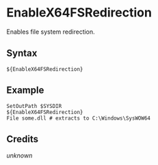# EnableX64FSRedirection

Enables file system redirection.

## Syntax

	${EnableX64FSRedirection}

## Example

	SetOutPath $SYSDIR
	${EnableX64FSRedirection}
	File some.dll # extracts to C:\Windows\SysWOW64

## Credits

*unknown*
